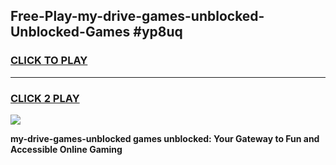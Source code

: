 
## Free-Play-my-drive-games-unblocked-Unblocked-Games #yp8uq
<h3>
<a href="https://news.freeplayer.one?title=my-drive-games-unblocked&ref=8M">CLICK TO PLAY</a></h3>
<hr>

<h3>
<a href="https://news.freeplayer.one?title=my-drive-games-unblocked&ref=8M">CLICK 2 PLAY</a>
  
</h3>

<a href="https://news.freeplayer.one?title=my-drive-games-unblocked&ref=8M"><img src="https://clearcache.store/games.png"></a>


**my-drive-games-unblocked games unblocked: Your Gateway to Fun and Accessible Online Gaming**
